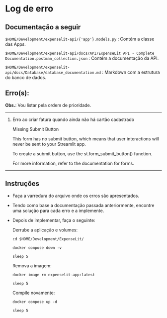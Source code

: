 # Log de erro

## Documentação a seguir

`$HOME/Development/expenselit-api/{'app'}.models.py` : Contém a classe das Apps.

`$HOME/Development/expenselit-api/docs/API/ExpenseLit API - Complete Documentation.postman_collection.json` : Contém a documentação da API.

`$HOME/Development/expenselit-api/docs/Database/database_documentation.md` : Markdown com a estrutura do banco de dados.


## Erro(s):

**Obs.**: Vou listar pela ordem de prioridade.

---

1. Erro ao criar fatura quando ainda não há cartão cadastrado
    
    Missing Submit Button

    This form has no submit button, which means that user interactions will never be sent to your Streamlit app.

    To create a submit button, use the st.form_submit_button() function.

    For more information, refer to the documentation for forms.

---

## Instruções

* Faça a varredura do arquivo onde os erros são apresentados.

* Tendo como base a documentação passada anteriormente, encontre uma solução para cada erro e a implemente.

* Depois de implementar, faça o seguinte:

  Derrube a aplicação e volumes:

    `cd $HOME/Development/ExpenseLit/`

    `docker compose down -v`

    `sleep 5`

  Remova a imagem:

    `docker image rm expenselit-app:latest`

    `sleep 5`

  Compile novamente:

    `docker compose up -d`

    `sleep 5`
